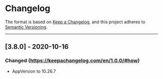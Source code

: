 # Changelog

The format is based on [Keep a Changelog](https://keepachangelog.com/en/1.0.0/), and this project adheres to [Semantic Versioning](https://semver.org/spec/v2.0.0.html).

---

## [3.8.0] - 2020-10-16
### Changed (https://keepachangelog.com/en/1.0.0/#how)
- AppVersion to 10.26.7
